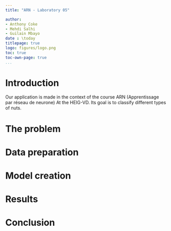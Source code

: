 ```yaml
---
title: "ARN - Laboratory 05" 

author: 
- Anthony Coke
- Mehdi Salhi
- Guilain Mbayo
date : \today
titlepage: true
logo: figures/logo.png
toc: true
toc-own-page: true
...
```


# Introduction

Our application is made in the context of the course ARN (Apprentissage par
réseau de neurone) At the HEIG-VD.
Its goal is to classify different types of nuts.

# The problem


# Data preparation


# Model creation


# Results


# Conclusion
